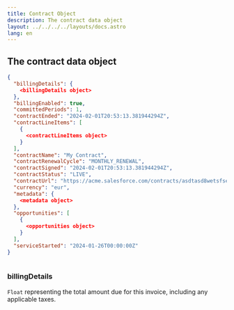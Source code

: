 ```yaml
---
title: Contract Object
description: The contract data object
layout: ../../../../layouts/docs.astro
lang: en
---
```



## The contract data object

```json
{
  "billingDetails": {
    <billingDetails object>  
  },
  "billingEnabled": true,  
  "committedPeriods": 1,
  "contractEnded": "2024-02-01T20:53:13.381944294Z",
  "contractLineItems": [
    {
      <contractLineItems object>
    }
  ],
  "contractName": "My Contract",
  "contractRenewalCycle": "MONTHLY_RENEWAL",
  "contractSigned": "2024-02-01T20:53:13.381944294Z",
  "contractStatus": "LIVE",
  "contractUrl": "https://acme.salesforce.com/contracts/asdtasd8wetsfset3yasdt34tges",
  "currency": "eur",
  "metadata": {
    <metadata object>
  },
  "opportunities": [
    {
      <opportunities object>
    }
  ],
  "serviceStarted": "2024-01-26T00:00:00Z"
}
  
```

### billingDetails
`Float` representing the total amount due for this invoice, including any applicable taxes.


